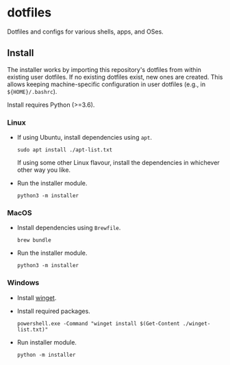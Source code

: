 # dotfiles

Dotfiles and configs for various shells, apps, and OSes.

## Install

The installer works by importing this repository's dotfiles from within existing user dotfiles.
If no existing dotfiles exist, new ones are created.
This allows keeping machine-specific configuration in user dotfiles
(e.g., in `${HOME}/.bashrc`).

Install requires Python (>=3.6).

### Linux

- If using Ubuntu, install dependencies using `apt`.

    ```console
    sudo apt install ./apt-list.txt
    ```

    If using some other Linux flavour,
    install the dependencies in whichever other way you like.

- Run the installer module.

    ```console
    python3 -m installer
    ```

### MacOS

- Install dependencies using `Brewfile`.

    ```console
    brew bundle
    ```

- Run the installer module.

    ```console
    python3 -m installer
    ```


### Windows

- Install [winget](https://learn.microsoft.com/en-us/windows/package-manager/winget/).
- Install required packages.

    ```console
    powershell.exe -Command "winget install $(Get-Content ./winget-list.txt)"
    ```
- Run installer module.

    ```console
    python -m installer
    ```
